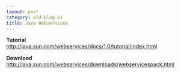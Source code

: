 ```yaml
---
layout: post
category: old-blog-v1
title: Java Webservices
---
```


**Tutorial**  
http://java.sun.com/webservices/docs/1.0/tutorial/index.html

**Download**  
http://java.sun.com/webservices/downloads/webservicespack.html
